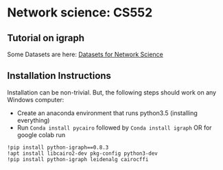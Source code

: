 # Network science: CS552

## Tutorial on igraph

Some Datasets are here: [Datasets for Network Science](https://github.com/chatox/networks-science-course/blob/master/practicum/data/README.md)

## Installation Instructions

Installation can be non-trivial. But, the following steps should work on any Windows computer:

* Create an anaconda environment that runs python3.5 (installing everything)
* Run `Conda install pycairo` followed by `Conda install igraph`
OR for google colab run
```
!pip install python-igraph==0.8.3
!apt install libcairo2-dev pkg-config python3-dev
!pip install python-igraph leidenalg cairocffi 
```

